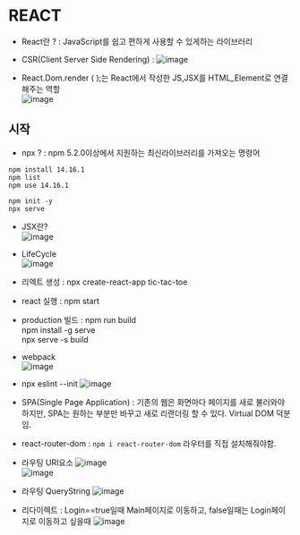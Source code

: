 # REACT

- React란 ? : JavaScript를 쉽고 편하게 사용할 수 있게하는 라이브러리
- CSR(Client Server Side Rendering) : 
![image](https://user-images.githubusercontent.com/35188271/215242306-28386260-d257-4a0d-8994-713a5cb92800.png)  



- React.Dom.render ( );는 React에서 작성한 JS,JSX를 HTML_Element로 연결해주는 역할  
![image](https://user-images.githubusercontent.com/35188271/215242576-dea5e7e1-1cc4-4b9b-aade-e1b02efe669a.png)





## 시작

- npx ? : npm 5.2.0이상에서 지원하는 최신라이브러리를 가져오는 명령어

```
npm install 14.16.1
npm list
npm use 14.16.1

npm init -y
npx serve
```

- JSX란?  
![image](https://user-images.githubusercontent.com/35188271/215265243-5049eac1-1690-4ea9-9cc4-0560c2b86eb0.png)


- LifeCycle  
![image](https://user-images.githubusercontent.com/35188271/215265329-5b3474b6-7009-4a45-8479-3c4af36b1a0c.png)


- 리엑트 생성 : npx create-react-app tic-tac-toe
- react 실행 : npm start
- production 빌드 : npm run build  
npm install -g serve  
npx serve -s  build  


- webpack  
![image](https://user-images.githubusercontent.com/35188271/215266314-3bc5330e-8be8-4b18-9f38-1bc13f5f76f1.png)

- npx eslint --init
![image](https://user-images.githubusercontent.com/35188271/215266412-9afef191-4d63-45cf-b283-058543107c5e.png)



- SPA(Single Page Application) : 기존의 웹은 화면마다 페이지를 새로 불러와야 하지만, SPA는 원하는 부분만 바꾸고 새로 리랜더링 할 수 있다. Virtual DOM 덕분임.
- react-router-dom : `npm i react-router-dom` 라우터를 직접 설치해줘야함.


- 라우팅  URI요소
![image](https://user-images.githubusercontent.com/35188271/215274518-d51acceb-e896-4758-8312-7266ac74d695.png)  
![image](https://user-images.githubusercontent.com/35188271/215274596-10b1154d-8384-49ee-8059-7c45bd8ee1e5.png)
- 라우팅 QueryString
![image](https://user-images.githubusercontent.com/35188271/215274544-5d1f862a-fe7a-4a1a-94dc-a1ea9e0897aa.png)


- 리다이렉트 : Login==true일때 Main페이지로 이동하고, false일때는 Login페이지로 이동하고 싶을때 
![image](https://user-images.githubusercontent.com/35188271/215275503-8135e49b-97c8-4341-a87a-03cfd00bde80.png)
